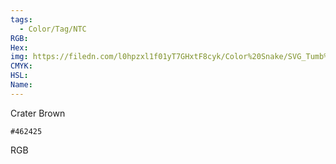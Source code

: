 ```yaml
---
tags:
  - Color/Tag/NTC
RGB:
Hex:
img: https://filedn.com/l0hpzxl1f01yT7GHxtF8cyk/Color%20Snake/SVG_Tumb%20Mass%20No%20Name/462425.svg
CMYK:
HSL:
Name:
---
```

Crater Brown
```palette
#462425
```
RGB
